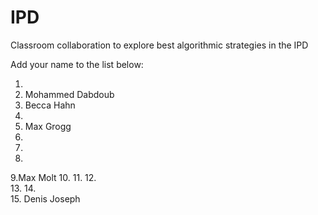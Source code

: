 # IPD
Classroom collaboration to explore best algorithmic strategies in the IPD

Add your name to the list below:

1.  
2. Mohammed Dabdoub
3. Becca Hahn
4. 
5. Max Grogg
6. 
7. 
8. 
9.Max Molt 
10. 
11. 
12.  
13. 
14.  
15. Denis Joseph
